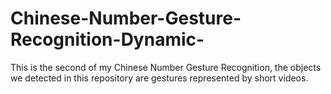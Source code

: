 # Chinese-Number-Gesture-Recognition-Dynamic-
This is the second of my Chinese Number Gesture Recognition, the objects we detected in this repository are gestures represented by short videos.
